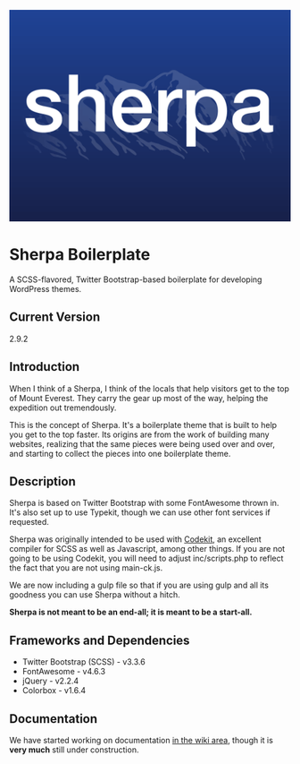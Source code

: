![Sherpa](https://raw.githubusercontent.com/agims/sherpa/master/screenshot.png)
# Sherpa Boilerplate
A SCSS-flavored, Twitter Bootstrap-based boilerplate for developing WordPress themes.

## Current Version
2.9.2

## Introduction
When I think of a Sherpa, I think of the locals that help visitors get to the top of Mount Everest.  They carry the gear up most of the way, helping the expedition out tremendously.

This is the concept of Sherpa.  It's a boilerplate theme that is built to help you get to the top faster.  Its origins are from the work of building many websites, realizing that the same pieces were being used over and over, and starting to collect the pieces into one boilerplate theme.

## Description
Sherpa is based on Twitter Bootstrap with some FontAwesome thrown in.  It's also set up to use Typekit, though we can use other font services if requested.

Sherpa was originally intended to be used with [Codekit](https://incident57.com/codekit/), an excellent compiler for SCSS as well as Javascript, among other things.  If you are not going to be using Codekit, you will need to adjust inc/scripts.php to reflect the fact that you are not using main-ck.js.

We are now including a gulp file so that if you are using gulp and all its goodness you can use Sherpa without a hitch.  

**Sherpa is not meant to be an end-all; it is meant to be a start-all.**

## Frameworks and Dependencies
* Twitter Bootstrap (SCSS) - v3.3.6
* FontAwesome - v4.6.3
* jQuery - v2.2.4
* Colorbox - v1.6.4

## Documentation
We have started working on documentation [in the wiki area](https://github.com/agims/sherpa/wiki), though it is **very much** still under construction.
